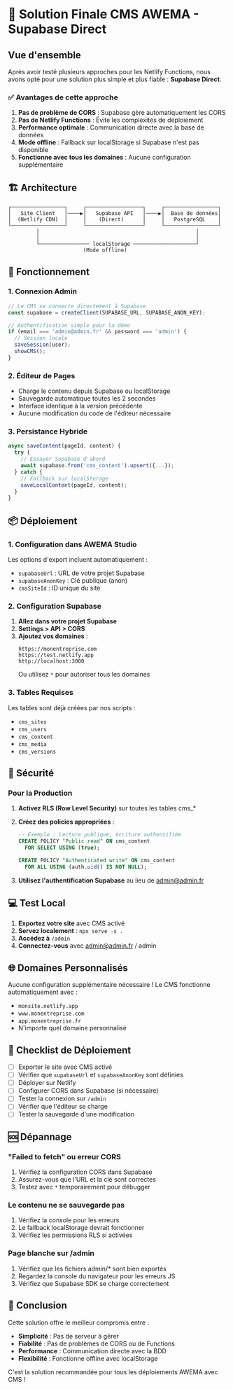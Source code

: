 # 🎯 Solution Finale CMS AWEMA - Supabase Direct

## Vue d'ensemble

Après avoir testé plusieurs approches pour les Netlify Functions, nous avons opté pour une solution plus simple et plus fiable : **Supabase Direct**.

### ✅ Avantages de cette approche

1. **Pas de problème de CORS** : Supabase gère automatiquement les CORS
2. **Pas de Netlify Functions** : Évite les complexités de déploiement
3. **Performance optimale** : Communication directe avec la base de données
4. **Mode offline** : Fallback sur localStorage si Supabase n'est pas disponible
5. **Fonctionne avec tous les domaines** : Aucune configuration supplémentaire

## 🏗️ Architecture

```
┌─────────────────┐     ┌──────────────────┐     ┌─────────────────┐
│   Site Client   │────▶│   Supabase API   │────▶│  Base de données│
│  (Netlify CDN)  │     │    (Direct)      │     │   PostgreSQL    │
└─────────────────┘     └──────────────────┘     └─────────────────┘
         │                                                  │
         │                                                  │
         └──────────────── localStorage ────────────────────┘
                        (Mode offline)
```

## 🚀 Fonctionnement

### 1. Connexion Admin

```javascript
// Le CMS se connecte directement à Supabase
const supabase = createClient(SUPABASE_URL, SUPABASE_ANON_KEY);

// Authentification simple pour la démo
if (email === 'admin@admin.fr' && password === 'admin') {
  // Session locale
  saveSession(user);
  showCMS();
}
```

### 2. Éditeur de Pages

- Charge le contenu depuis Supabase ou localStorage
- Sauvegarde automatique toutes les 2 secondes
- Interface identique à la version précédente
- Aucune modification du code de l'éditeur nécessaire

### 3. Persistance Hybride

```javascript
async saveContent(pageId, content) {
  try {
    // Essayer Supabase d'abord
    await supabase.from('cms_content').upsert({...});
  } catch {
    // Fallback sur localStorage
    saveLocalContent(pageId, content);
  }
}
```

## 📦 Déploiement

### 1. Configuration dans AWEMA Studio

Les options d'export incluent automatiquement :
- `supabaseUrl` : URL de votre projet Supabase
- `supabaseAnonKey` : Clé publique (anon)
- `cmsSiteId` : ID unique du site

### 2. Configuration Supabase

1. **Allez dans votre projet Supabase**
2. **Settings > API > CORS**
3. **Ajoutez vos domaines** :
   ```
   https://monentreprise.com
   https://test.netlify.app
   http://localhost:3000
   ```
   Ou utilisez `*` pour autoriser tous les domaines

### 3. Tables Requises

Les tables sont déjà créées par nos scripts :
- `cms_sites`
- `cms_users`
- `cms_content`
- `cms_media`
- `cms_versions`

## 🔐 Sécurité

### Pour la Production

1. **Activez RLS (Row Level Security)** sur toutes les tables cms_*
2. **Créez des policies appropriées** :
   ```sql
   -- Exemple : Lecture publique, écriture authentifiée
   CREATE POLICY "Public read" ON cms_content
     FOR SELECT USING (true);
   
   CREATE POLICY "Authenticated write" ON cms_content
     FOR ALL USING (auth.uid() IS NOT NULL);
   ```

3. **Utilisez l'authentification Supabase** au lieu de admin@admin.fr

## 💻 Test Local

1. **Exportez votre site** avec CMS activé
2. **Servez localement** : `npx serve -s .`
3. **Accédez à** `/admin`
4. **Connectez-vous** avec admin@admin.fr / admin

## 🌐 Domaines Personnalisés

Aucune configuration supplémentaire nécessaire ! Le CMS fonctionne automatiquement avec :
- `monsite.netlify.app`
- `www.monentreprise.com`
- `app.monentreprise.fr`
- N'importe quel domaine personnalisé

## 📝 Checklist de Déploiement

- [ ] Exporter le site avec CMS activé
- [ ] Vérifier que `supabaseUrl` et `supabaseAnonKey` sont définies
- [ ] Déployer sur Netlify
- [ ] Configurer CORS dans Supabase (si nécessaire)
- [ ] Tester la connexion sur `/admin`
- [ ] Vérifier que l'éditeur se charge
- [ ] Tester la sauvegarde d'une modification

## 🆘 Dépannage

### "Failed to fetch" ou erreur CORS

1. Vérifiez la configuration CORS dans Supabase
2. Assurez-vous que l'URL et la clé sont correctes
3. Testez avec `*` temporairement pour débugger

### Le contenu ne se sauvegarde pas

1. Vérifiez la console pour les erreurs
2. Le fallback localStorage devrait fonctionner
3. Vérifiez les permissions RLS si activées

### Page blanche sur /admin

1. Vérifiez que les fichiers admin/* sont bien exportés
2. Regardez la console du navigateur pour les erreurs JS
3. Vérifiez que Supabase SDK se charge correctement

## 🎉 Conclusion

Cette solution offre le meilleur compromis entre :
- **Simplicité** : Pas de serveur à gérer
- **Fiabilité** : Pas de problèmes de CORS ou de Functions
- **Performance** : Communication directe avec la BDD
- **Flexibilité** : Fonctionne offline avec localStorage

C'est la solution recommandée pour tous les déploiements AWEMA avec CMS !
